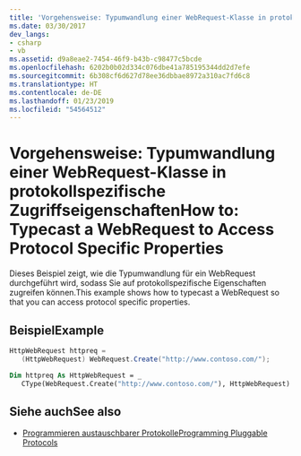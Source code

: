 ```yaml
---
title: 'Vorgehensweise: Typumwandlung einer WebRequest-Klasse in protokollspezifische Zugriffseigenschaften'
ms.date: 03/30/2017
dev_langs:
- csharp
- vb
ms.assetid: d9a8eae2-7454-46f9-b43b-c98477c5bcde
ms.openlocfilehash: 6202b0b02d334c076dbe41a785195344dd2d7efe
ms.sourcegitcommit: 6b308cf6d627d78ee36dbbae8972a310ac7fd6c8
ms.translationtype: HT
ms.contentlocale: de-DE
ms.lasthandoff: 01/23/2019
ms.locfileid: "54564512"
---
```

# <a name="how-to-typecast-a-webrequest-to-access-protocol-specific-properties"></a><span data-ttu-id="76787-102">Vorgehensweise: Typumwandlung einer WebRequest-Klasse in protokollspezifische Zugriffseigenschaften</span><span class="sxs-lookup"><span data-stu-id="76787-102">How to: Typecast a WebRequest to Access Protocol Specific Properties</span></span>
<span data-ttu-id="76787-103">Dieses Beispiel zeigt, wie die Typumwandlung für ein WebRequest durchgeführt wird, sodass Sie auf protokollspezifische Eigenschaften zugreifen können.</span><span class="sxs-lookup"><span data-stu-id="76787-103">This example shows how to typecast a WebRequest so that you can access protocol specific properties.</span></span>  
  
## <a name="example"></a><span data-ttu-id="76787-104">Beispiel</span><span class="sxs-lookup"><span data-stu-id="76787-104">Example</span></span>  
  
```csharp  
HttpWebRequest httpreq =   
   (HttpWebRequest) WebRequest.Create("http://www.contoso.com/");  
```  
  
```vb  
Dim httpreq As HttpWebRequest = _  
   CType(WebRequest.Create("http://www.contoso.com/"), HttpWebRequest)  
```  
  
## <a name="see-also"></a><span data-ttu-id="76787-105">Siehe auch</span><span class="sxs-lookup"><span data-stu-id="76787-105">See also</span></span>
- [<span data-ttu-id="76787-106">Programmieren austauschbarer Protokolle</span><span class="sxs-lookup"><span data-stu-id="76787-106">Programming Pluggable Protocols</span></span>](../../../docs/framework/network-programming/programming-pluggable-protocols.md)
